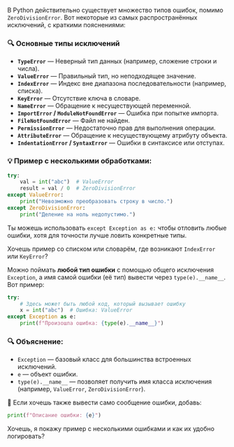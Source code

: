 В Python действительно существует множество типов ошибок, помимо `ZeroDivisionError`. Вот некоторые из самых распространённых исключений, с краткими пояснениями:

### 🔍 Основные типы исключений

- **`TypeError`** — Неверный тип данных (например, сложение строки и числа).
- **`ValueError`** — Правильный тип, но неподходящее значение.
- **`IndexError`** — Индекс вне диапазона последовательности (например, списка).
- **`KeyError`** — Отсутствие ключа в словаре.
- **`NameError`** — Обращение к несуществующей переменной.
- **`ImportError` / `ModuleNotFoundError`** — Ошибка при попытке импорта.
- **`FileNotFoundError`** — Файл не найден.
- **`PermissionError`** — Недостаточно прав для выполнения операции.
- **`AttributeError`** — Обращение к несуществующему атрибуту объекта.
- **`IndentationError` / `SyntaxError`** — Ошибки в синтаксисе или отступах.

### 💡 Пример с несколькими обработками:

```python
try:
    val = int("abc")  # ValueError
    result = val / 0  # ZeroDivisionError
except ValueError:
    print("Невозможно преобразовать строку в число.")
except ZeroDivisionError:
    print("Деление на ноль недопустимо.")
```

Ты можешь использовать `except Exception as e:` чтобы отловить любые ошибки, хотя для точности лучше ловить конкретные типы.

Хочешь пример со списком или словарём, где возникают `IndexError` или `KeyError`?


Можно поймать **любой тип ошибки** с помощью общего исключения `Exception`, а имя самой ошибки (её тип) вывести через `type(e).__name__`. Вот пример:

```python
try:
    # Здесь может быть любой код, который вызывает ошибку
    x = int("abc")  # Ошибка: ValueError
except Exception as e:
    print(f"Произошла ошибка: {type(e).__name__}")
```

### 🔍 Объяснение:
- `Exception` — базовый класс для большинства встроенных исключений.
- `e` — объект ошибки.
- `type(e).__name__` — позволяет получить имя класса исключения (например, `ValueError`, `ZeroDivisionError`).

📌 Если хочешь также вывести само сообщение ошибки, добавь:
```python
print(f"Описание ошибки: {e}")
```

Хочешь, я покажу пример с несколькими ошибками и как их удобно логировать?
